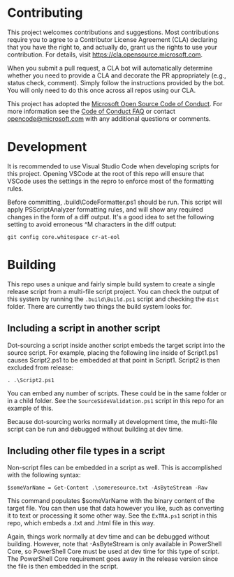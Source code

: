 
# Contributing

This project welcomes contributions and suggestions.  Most contributions require you to agree to a
Contributor License Agreement (CLA) declaring that you have the right to, and actually do, grant us
the rights to use your contribution. For details, visit https://cla.opensource.microsoft.com.

When you submit a pull request, a CLA bot will automatically determine whether you need to provide
a CLA and decorate the PR appropriately (e.g., status check, comment). Simply follow the instructions
provided by the bot. You will only need to do this once across all repos using our CLA.

This project has adopted the [Microsoft Open Source Code of Conduct](https://opensource.microsoft.com/codeofconduct/).
For more information see the [Code of Conduct FAQ](https://opensource.microsoft.com/codeofconduct/faq/) or
contact [opencode@microsoft.com](mailto:opencode@microsoft.com) with any additional questions or comments.

# Development

It is recommended to use Visual Studio Code when developing scripts for this project. Opening VSCode at
the root of this repo will ensure that VSCode uses the settings in the repro to enforce most of the
formatting rules.

Before committing, .build\CodeFormatter.ps1 should be run. This script will apply PSScriptAnalyzer
formatting rules, and will show any required changes in the form of a diff output. It's a good idea to
set the following setting to avoid erroneous ^M characters in the diff output:

`git config core.whitespace cr-at-eol`

# Building

This repo uses a unique and fairly simple build system to create a single release script from a multi-file
script project. You can check the output of this system by running the `.build\Build.ps1` script and
checking the `dist` folder. There are currently two things the build system looks for.

## Including a script in another script

Dot-sourcing a script inside another script embeds the target script into the source script. For example,
placing the following line inside of Script1.ps1 causes Script2.ps1 to be embedded at that point in Script1.
Script2 is then excluded from release:

`. .\Script2.ps1`

You can embed any number of scripts. These could be in the same folder or in a child folder. See the
`SourceSideValidation.ps1` script in this repo for an example of this.

Because dot-sourcing works normally at development time, the multi-file script can be run and debugged
without building at dev time.

## Including other file types in a script

Non-script files can be embedded in a script as well. This is accomplished with the following syntax:

`$someVarName = Get-Content .\someresource.txt -AsByteStream -Raw`

This command populates $someVarName with the binary content of the target file. You can then use that
data however you like, such as converting it to text or processing it some other way. See the `ExTRA.ps1`
script in this repo, which embeds a .txt and .html file in this way.

Again, things work normally at dev time and can be debugged without building. However, note that
-AsByteStream is only available in PowerShell Core, so PowerShell Core must be used at dev time for
this type of script. The PowerShell Core requirement goes away in the release version since the file
is then embedded in the script.
